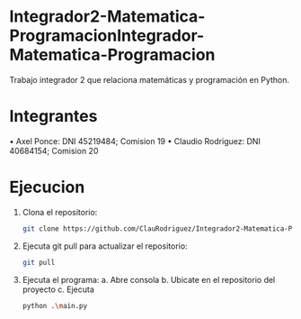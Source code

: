 # Integrador2-Matematica-ProgramacionIntegrador-Matematica-Programacion
Trabajo integrador 2 que relaciona matemáticas y programación en Python.

# Integrantes
•	Axel Ponce: DNI 45219484; Comision 19
•	Claudio Rodriguez: DNI 40684154; Comision 20


# Ejecucion
1. Clona el repositorio:
   ```sh
   git clone https://github.com/ClauRodriguez/Integrador2-Matematica-Programacion

2. Ejecuta git pull para actualizar el repositorio:
   ```sh
   git pull

3. Ejecuta el programa:
    a. Abre consola
    b. Ubicate en el repositorio del proyecto
    c. Ejecuta 
    ```sh
    python .\main.py  
